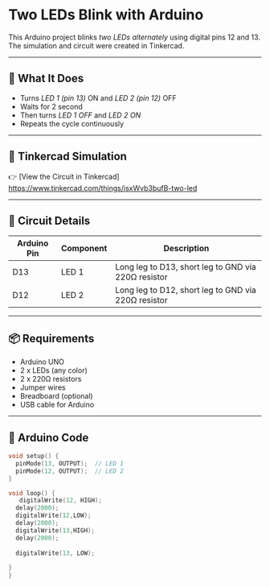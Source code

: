 
# Two LEDs Blink with Arduino

This Arduino project blinks *two LEDs alternately* using digital pins 12 and 13. The simulation and circuit were created in Tinkercad.

---

## 🚀 What It Does

- Turns *LED 1 (pin 13)* ON and *LED 2 (pin 12)* OFF
- Waits for 2 second
- Then turns *LED 1 OFF* and *LED 2 ON*
- Repeats the cycle continuously

---

## 🔗 Tinkercad Simulation

👉 [View the Circuit in Tinkercad] <https://www.tinkercad.com/things/isxWvb3bufB-two-led> 

---

## 🔌 Circuit Details

| Arduino Pin | Component | Description        |
|-------------|-----------|--------------------|
| D13         | LED 1     | Long leg to D13, short leg to GND via 220Ω resistor |
| D12         | LED 2     | Long leg to D12, short leg to GND via 220Ω resistor |

---

## 📦 Requirements

- Arduino UNO
- 2 x LEDs (any color)
- 2 x 220Ω resistors
- Jumper wires
- Breadboard (optional)
- USB cable for Arduino

---

## 💾 Arduino Code

```cpp
void setup() {
  pinMode(13, OUTPUT);  // LED 1
  pinMode(12, OUTPUT);  // LED 2
}

void loop() {
   digitalWrite(12, HIGH);
  delay(2000);
  digitalWrite(12,LOW);
  delay(2000);
  digitalWrite(13,HIGH);
  delay(2000);
  
  digitalWrite(13, LOW);
  
} 
}
